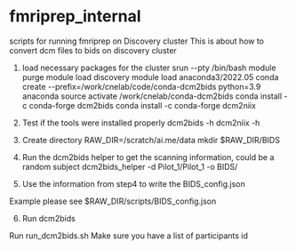 # fmriprep_internal
scripts for running fmriprep on Discovery cluster
This is about how to convert dcm files to bids on discovery cluster

1. load necessary packages for the cluster
srun --pty /bin/bash
module purge
module load discovery
module load anaconda3/2022.05
conda create --prefix=/work/cnelab/code/conda-dcm2bids python=3.9 anaconda
source activate /work/cnelab/conda-dcm2bids
conda install -c conda-forge dcm2bids
conda install -c conda-forge dcm2niix

2. Test if the tools were installed properly
dcm2bids -h
dcm2niix -h

3. Create directory
RAW_DIR=/scratch/ai.me/data
mkdir $RAW_DIR/BIDS

4. Run the dcm2bids helper to get the scanning information, could be a random subject
dcm2bids_helper -d Pilot_1/Pilot_1 -o BIDS/

5. Use the information from step4 to write the BIDS_config.json

Example please see $RAW_DIR/scripts/BIDS_config.json

6. Run dcm2bids

Run run_dcm2bids.sh
Make sure you have a list of participants id 

